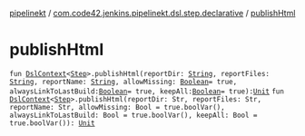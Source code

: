 [pipelinekt](../index.md) / [com.code42.jenkins.pipelinekt.dsl.step.declarative](index.md) / [publishHtml](./publish-html.md)

# publishHtml

`fun `[`DslContext`](../com.code42.jenkins.pipelinekt.dsl/-dsl-context/index.md)`<`[`Step`](../com.code42.jenkins.pipelinekt.core.step/-step/index.md)`>.publishHtml(reportDir: `[`String`](https://kotlinlang.org/api/latest/jvm/stdlib/kotlin/-string/index.html)`, reportFiles: `[`String`](https://kotlinlang.org/api/latest/jvm/stdlib/kotlin/-string/index.html)`, reportName: `[`String`](https://kotlinlang.org/api/latest/jvm/stdlib/kotlin/-string/index.html)`, allowMissing: `[`Boolean`](https://kotlinlang.org/api/latest/jvm/stdlib/kotlin/-boolean/index.html)` = true, alwaysLinkToLastBuild: `[`Boolean`](https://kotlinlang.org/api/latest/jvm/stdlib/kotlin/-boolean/index.html)` = true, keepAll: `[`Boolean`](https://kotlinlang.org/api/latest/jvm/stdlib/kotlin/-boolean/index.html)` = true): `[`Unit`](https://kotlinlang.org/api/latest/jvm/stdlib/kotlin/-unit/index.html)
`fun `[`DslContext`](../com.code42.jenkins.pipelinekt.dsl/-dsl-context/index.md)`<`[`Step`](../com.code42.jenkins.pipelinekt.core.step/-step/index.md)`>.publishHtml(reportDir: Str, reportFiles: Str, reportName: Str, allowMissing: Bool = true.boolVar(), alwaysLinkToLastBuild: Bool = true.boolVar(), keepAll: Bool = true.boolVar()): `[`Unit`](https://kotlinlang.org/api/latest/jvm/stdlib/kotlin/-unit/index.html)